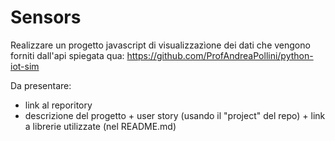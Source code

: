 # Sensors

Realizzare un progetto javascript di visualizzazìone dei dati che vengono forniti dall'api spiegata qua: https://github.com/ProfAndreaPollini/python-iot-sim

Da presentare:

* link al reporitory
* descrizione del progetto + user story (usando il "project" del repo) + link a librerie utilizzate (nel README.md)
